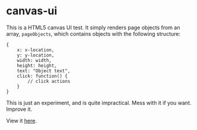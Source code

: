 # canvas-ui
This is a HTML5 canvas UI test. It simply renders page objects from an array, `pageObjects`, which contains objects with the following structure:

    {
        x: x-location,
        y: y-location,
        width: width,
        height: height,
        text: "Object text",
        click: function() {
            // click actions
        }
    }

This is just an experiment, and is quite impractical. Mess with it if you want. Improve it.

View it [here](http://jackdalton.github.io/canvas-ui).
